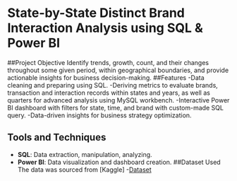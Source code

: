 # State-by-State Distinct Brand Interaction Analysis using SQL & Power BI
##Project Objective 
Identify trends, growth, count, and their changes throughout some given period, within geographical boundaries, and provide actionable insights for business decision-making. 
##Features
-Data cleaning and preparing using SQL.
-Deriving metrics to evaluate brands, transaction and interaction records within states and years, as well as quarters for advanced analysis using MySQL workbench. 
-Interactive Power BI dashboard with filters for state, time, and brand with custom-made SQL query.
-Data-driven insights for business strategy optimization. 
## Tools and Techniques
-	**SQL**: Data extraction, manipulation, analyzing.
-	**Power BI**: Data visualization and dashboard creation.
##Dataset Used
The data was sourced from [Kaggle]
-<a href= "https://github.com/NabobiA7/Data-Analysis-Dashboard/blob/main/final_agg_user_CSV.csv">Dataset
